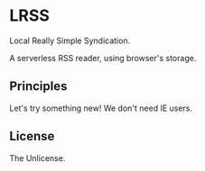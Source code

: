 # LRSS

Local Really Simple Syndication.

A serverless RSS reader, using browser's storage.

## Principles

Let's try something new! We don't need IE users.

## License

The Unlicense.
